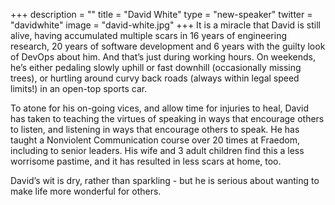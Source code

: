 +++
description = ""
title = "David White"
type = "new-speaker"
twitter = "davidwhite"
image = "david-white.jpg"
+++
It is a miracle that David is still alive, having accumulated multiple scars in 16 years of engineering research, 20 years of software development and 6 years with the guilty look of DevOps about him. And that’s just during working hours. On weekends, he’s either pedaling slowly uphill or fast downhill (occasionally missing trees), or hurtling around curvy back roads (always within legal speed limits!) in an open-top sports car. 

To atone for his on-going vices, and allow time for injuries to heal, David has taken to teaching the virtues of speaking in ways that encourage others to listen, and listening in ways that encourage others to speak. He has taught a Nonviolent Communication course over 20 times at Fraedom, including to senior leaders. His wife and 3 adult children find this a less worrisome pastime, and it has resulted in less scars at home, too. 

David’s wit is dry, rather than sparkling - but he is serious about wanting to make life more wonderful for others.